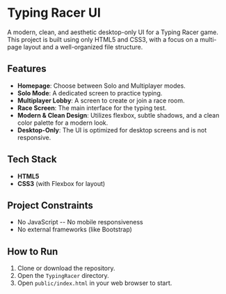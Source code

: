 # Typing Racer UI

A modern, clean, and aesthetic desktop-only UI for a Typing Racer game. This project is built using only HTML5 and CSS3, with a focus on a multi-page layout and a well-organized file structure.

## Features

-   **Homepage**: Choose between Solo and Multiplayer modes.
-   **Solo Mode**: A dedicated screen to practice typing.
-   **Multiplayer Lobby**: A screen to create or join a race room.
-   **Race Screen**: The main interface for the typing test.
-   **Modern & Clean Design**: Utilizes flexbox, subtle shadows, and a clean color palette for a modern look.
-   **Desktop-Only**: The UI is optimized for desktop screens and is not responsive.

## Tech Stack

-   **HTML5**
-   **CSS3** (with Flexbox for layout)

## Project Constraints

-   No JavaScript
-- No mobile responsiveness
-   No external frameworks (like Bootstrap)

## How to Run

1.  Clone or download the repository.
2.  Open the `TypingRacer` directory.
3.  Open `public/index.html` in your web browser to start.